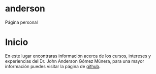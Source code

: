 # anderson
Página personal

# Inicio

En este lugar encontraras información acerca de los cursos, intereses y experiencias del Dr. John Anderson Gómez Múnera, para una mayor información puedes visitar la página de [github](https://github.com/GomezMunera/anderson).
